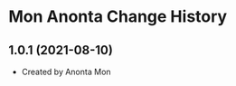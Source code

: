 Mon Anonta Change History
====================

1.0.1 (2021-08-10)
----------------
* Created by Anonta Mon
